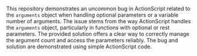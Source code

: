 This repository demonstrates an uncommon bug in ActionScript related to the `arguments` object when handling optional parameters or a variable number of arguments.  The issue stems from the way ActionScript handles the `arguments` object, particularly in functions with optional or rest parameters. The provided solution offers a clear way to correctly manage the argument count and access the parameters reliably.  The bug and solution are demonstrated using simple ActionScript code.